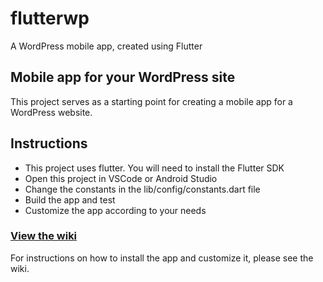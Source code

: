 # flutterwp
A WordPress mobile app, created using Flutter

## Mobile app for your WordPress site
This project serves as a starting point for creating a mobile app for a WordPress website. 

## Instructions
* This project uses flutter. You will need to install the Flutter SDK
* Open this project in VSCode or Android Studio
* Change the constants in the lib/config/constants.dart file
* Build the app and test
* Customize the app according to your needs

### [View the wiki](https://github.com/positrix/flutterwp/wiki)
For instructions on how to install the app and customize it, please see the wiki.
